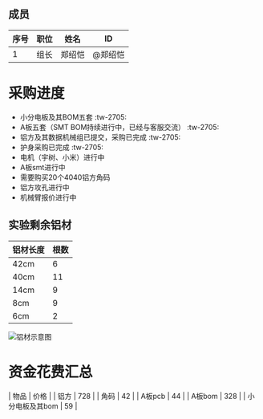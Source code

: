 ## 成员
|序号 |职位 | 姓名  | ID|
|---|---|---|---|
| 1 |组长|郑绍恺| @郑绍恺 |
# 采购进度

- 小分电板及其BOM五套 :tw-2705: 
- A板五套（SMT BOM持续进行中，已经与客服交流） :tw-2705: 
- 铝方及其数据机械组已提交，采购已完成 :tw-2705: 
- 护身采购已完成 :tw-2705: 
- 电机（宇树、小米）进行中
- A板smt进行中
- 需要购买20个4040铝方角码
- 铝方攻孔进行中
- 机械臂报价进行中
## 实验剩余铝材

| 铝材长度 | 根数 |
|----------|------|
| 42cm     | 6    |
| 40cm     | 11   |
| 14cm     | 9    |
| 8cm      | 9    |
| 6cm      | 2    |

![铝材示意图](attachment://aluminum_sketch.jpg)

# 资金花费汇总
| 物品 | 价格 |
| 铝方 | 728 |
| 角码 | 42  |
| A板pcb | 44  |
| A板bom | 328  |
| 小分电板及其bom | 59  |